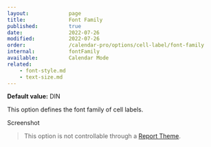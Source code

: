 ```yaml
---
layout:             page
title:              Font Family
published:          true
date:               2022-07-26
modified:           2022-07-26
order:              /calendar-pro/options/cell-label/font-family
internal:           fontFamily
available:          Calendar Mode
related:
    - font-style.md
    - text-size.md
---
```

**Default value:** DIN

This option defines the font family of cell labels.  

<todo>Screenshot</todo>

> This option is not controllable through a [Report Theme](../../features/themes.md).